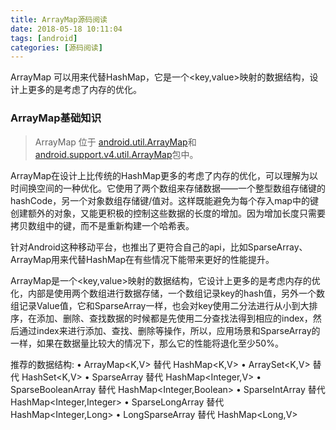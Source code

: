 ```yaml
---
title: ArrayMap源码阅读
date: 2018-05-18 10:11:04
tags: [android]
categories: [源码阅读]
---
```


ArrayMap 可以用来代替HashMap，它是一个<key,value>映射的数据结构，设计上更多的是考虑了内存的优化。

<!--more-->

### ArrayMap基础知识

> ArrayMap 位于 [android.util.ArrayMap](https://github.com/aosp-mirror/platform_frameworks_base/blob/master/core/java/android/util/ArrayMap.java)和[android.support.v4.util.ArrayMap](https://github.com/aosp-mirror/platform_frameworks_support/blob/master/compat/src/main/java/android/support/v4/util/ArrayMap.java)包中。 



ArrayMap在设计上比传统的HashMap更多的考虑了内存的优化，可以理解为以时间换空间的一种优化。它使用了两个数组来存储数据——一个整型数组存储键的hashCode，另一个对象数组存储键/值对。这样既能避免为每个存入map中的键创建额外的对象，又能更积极的控制这些数据的长度的增加。因为增加长度只需要拷贝数组中的键，而不是重新构建一个哈希表。

针对Android这种移动平台，也推出了更符合自己的api，比如SparseArray、ArrayMap用来代替HashMap在有些情况下能带来更好的性能提升。 

ArrayMap是一个<key,value>映射的数据结构，它设计上更多的是考虑内存的优化，内部是使用两个数组进行数据存储，一个数组记录key的hash值，另外一个数组记录Value值，它和SparseArray一样，也会对key使用二分法进行从小到大排序，在添加、删除、查找数据的时候都是先使用二分查找法得到相应的index，然后通过index来进行添加、查找、删除等操作，所以，应用场景和SparseArray的一样，如果在数据量比较大的情况下，那么它的性能将退化至少50%。 



推荐的数据结构:
 • ArrayMap<K,V> 替代 HashMap<K,V>
 • ArraySet<K,V> 替代 HashSet<K,V>
 • SparseArray<V> 替代 HashMap<Integer,V>
 • SparseBooleanArray 替代 HashMap<Integer,Boolean>
 • SparseIntArray 替代 HashMap<Integer,Integer>
 • SparseLongArray 替代 HashMap<Integer,Long>
 • LongSparseArray<V> 替代 HashMap<Long,V>